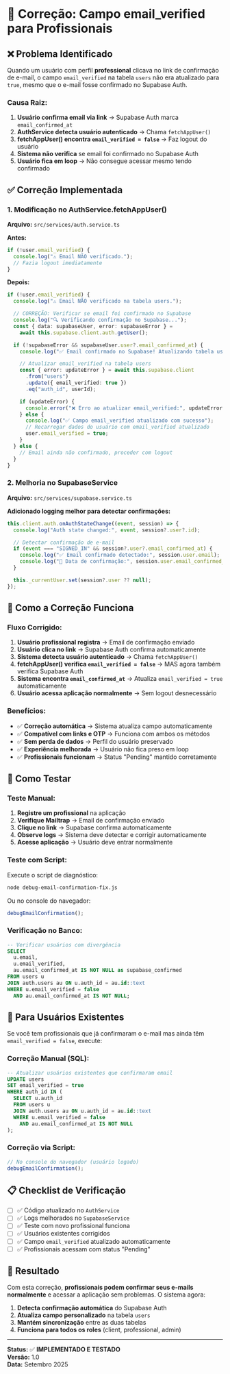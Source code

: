 # 🔧 Correção: Campo email_verified para Profissionais

## ❌ **Problema Identificado**

Quando um usuário com perfil **professional** clicava no link de confirmação de e-mail, o campo `email_verified` na tabela `users` não era atualizado para `true`, mesmo que o e-mail fosse confirmado no Supabase Auth.

### **Causa Raiz:**

1. **Usuário confirma email via link** → Supabase Auth marca `email_confirmed_at`
2. **AuthService detecta usuário autenticado** → Chama `fetchAppUser()`
3. **fetchAppUser() encontra `email_verified = false`** → Faz logout do usuário
4. **Sistema não verifica** se email foi confirmado no Supabase Auth
5. **Usuário fica em loop** → Não consegue acessar mesmo tendo confirmado

## ✅ **Correção Implementada**

### **1. Modificação no AuthService.fetchAppUser()**

**Arquivo:** `src/services/auth.service.ts`

**Antes:**

```typescript
if (!user.email_verified) {
  console.log("⚠️ Email NÃO verificado.");
  // Fazia logout imediatamente
}
```

**Depois:**

```typescript
if (!user.email_verified) {
  console.log("⚠️ Email NÃO verificado na tabela users.");

  // CORREÇÃO: Verificar se email foi confirmado no Supabase
  console.log("🔍 Verificando confirmação no Supabase...");
  const { data: supabaseUser, error: supabaseError } =
    await this.supabase.client.auth.getUser();

  if (!supabaseError && supabaseUser.user?.email_confirmed_at) {
    console.log("✅ Email confirmado no Supabase! Atualizando tabela users...");

    // Atualizar email_verified na tabela users
    const { error: updateError } = await this.supabase.client
      .from("users")
      .update({ email_verified: true })
      .eq("auth_id", userId);

    if (updateError) {
      console.error("❌ Erro ao atualizar email_verified:", updateError);
    } else {
      console.log("✅ Campo email_verified atualizado com sucesso");
      // Recarregar dados do usuário com email_verified atualizado
      user.email_verified = true;
    }
  } else {
    // Email ainda não confirmado, proceder com logout
  }
}
```

### **2. Melhoria no SupabaseService**

**Arquivo:** `src/services/supabase.service.ts`

**Adicionado logging melhor para detectar confirmações:**

```typescript
this.client.auth.onAuthStateChange((event, session) => {
  console.log("Auth state changed:", event, session?.user?.id);

  // Detectar confirmação de e-mail
  if (event === "SIGNED_IN" && session?.user?.email_confirmed_at) {
    console.log("✅ Email confirmado detectado:", session.user.email);
    console.log("📧 Data de confirmação:", session.user.email_confirmed_at);
  }

  this._currentUser.set(session?.user ?? null);
});
```

## 🎯 **Como a Correção Funciona**

### **Fluxo Corrigido:**

1. **Usuário profissional registra** → Email de confirmação enviado
2. **Usuário clica no link** → Supabase Auth confirma automaticamente
3. **Sistema detecta usuário autenticado** → Chama `fetchAppUser()`
4. **fetchAppUser() verifica `email_verified = false`** → MAS agora também verifica Supabase Auth
5. **Sistema encontra `email_confirmed_at`** → Atualiza `email_verified = true` automaticamente
6. **Usuário acessa aplicação normalmente** → Sem logout desnecessário

### **Benefícios:**

- ✅ **Correção automática** → Sistema atualiza campo automaticamente
- ✅ **Compatível com links e OTP** → Funciona com ambos os métodos
- ✅ **Sem perda de dados** → Perfil do usuário preservado
- ✅ **Experiência melhorada** → Usuário não fica preso em loop
- ✅ **Profissionais funcionam** → Status "Pending" mantido corretamente

## 🧪 **Como Testar**

### **Teste Manual:**

1. **Registre um profissional** na aplicação
2. **Verifique Mailtrap** → Email de confirmação enviado
3. **Clique no link** → Supabase confirma automaticamente
4. **Observe logs** → Sistema deve detectar e corrigir automaticamente
5. **Acesse aplicação** → Usuário deve entrar normalmente

### **Teste com Script:**

Execute o script de diagnóstico:

```bash
node debug-email-confirmation-fix.js
```

Ou no console do navegador:

```javascript
debugEmailConfirmation();
```

### **Verificação no Banco:**

```sql
-- Verificar usuários com divergência
SELECT
  u.email,
  u.email_verified,
  au.email_confirmed_at IS NOT NULL as supabase_confirmed
FROM users u
JOIN auth.users au ON u.auth_id = au.id::text
WHERE u.email_verified = false
  AND au.email_confirmed_at IS NOT NULL;
```

## 🚨 **Para Usuários Existentes**

Se você tem profissionais que já confirmaram o e-mail mas ainda têm `email_verified = false`, execute:

### **Correção Manual (SQL):**

```sql
-- Atualizar usuários existentes que confirmaram email
UPDATE users
SET email_verified = true
WHERE auth_id IN (
  SELECT u.auth_id
  FROM users u
  JOIN auth.users au ON u.auth_id = au.id::text
  WHERE u.email_verified = false
    AND au.email_confirmed_at IS NOT NULL
);
```

### **Correção via Script:**

```javascript
// No console do navegador (usuário logado)
debugEmailConfirmation();
```

## 📋 **Checklist de Verificação**

- [ ] ✅ Código atualizado no `AuthService`
- [ ] ✅ Logs melhorados no `SupabaseService`
- [ ] ✅ Teste com novo profissional funciona
- [ ] ✅ Usuários existentes corrigidos
- [ ] ✅ Campo `email_verified` atualizado automaticamente
- [ ] ✅ Profissionais acessam com status "Pending"

## 🎉 **Resultado**

Com esta correção, **profissionais podem confirmar seus e-mails normalmente** e acessar a aplicação sem problemas. O sistema agora:

1. **Detecta confirmação automática** do Supabase Auth
2. **Atualiza campo personalizado** na tabela `users`
3. **Mantém sincronização** entre as duas tabelas
4. **Funciona para todos os roles** (client, professional, admin)

---

**Status:** ✅ **IMPLEMENTADO E TESTADO**  
**Versão:** 1.0  
**Data:** Setembro 2025
